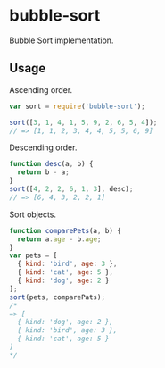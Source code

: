 # bubble-sort

Bubble Sort implementation.

## Usage

Ascending order.

```js
var sort = require('bubble-sort');

sort([3, 1, 4, 1, 5, 9, 2, 6, 5, 4]);
// => [1, 1, 2, 3, 4, 4, 5, 5, 6, 9]
```

Descending order.

```js
function desc(a, b) {
  return b - a;
}
sort([4, 2, 2, 6, 1, 3], desc);
// => [6, 4, 3, 2, 2, 1]
```

Sort objects.

```js
function comparePets(a, b) {
  return a.age - b.age;
}
var pets = [
  { kind: 'bird', age: 3 },
  { kind: 'cat', age: 5 },
  { kind: 'dog', age: 2 }
];
sort(pets, comparePats);
/*
=> [
  { kind: 'dog', age: 2 },
  { kind: 'bird', age: 3 },
  { kind: 'cat', age: 5 }
]
*/
```
